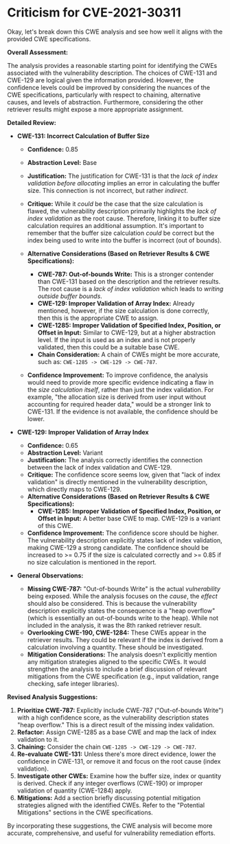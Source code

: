 # Criticism for CVE-2021-30311

Okay, let's break down this CWE analysis and see how well it aligns with the provided CWE specifications.

**Overall Assessment:**

The analysis provides a reasonable starting point for identifying the CWEs associated with the vulnerability description. The choices of CWE-131 and CWE-129 are logical given the information provided. However, the confidence levels could be improved by considering the nuances of the CWE specifications, particularly with respect to chaining, alternative causes, and levels of abstraction. Furthermore, considering the other retriever results might expose a more appropriate assignment.

**Detailed Review:**

*   **CWE-131: Incorrect Calculation of Buffer Size**

    *   **Confidence:** 0.85
    *   **Abstraction Level:** Base
    *   **Justification:** The justification for CWE-131 is that the *lack of index validation before allocating* implies an error in calculating the buffer size. This connection is not incorrect, but rather *indirect*.

    *   **Critique:** While it *could* be the case that the size calculation is flawed, the vulnerability description primarily highlights the *lack of index validation* as the root cause. Therefore, linking it to buffer size calculation requires an additional assumption. It's important to remember that the buffer size calculation *could* be correct but the index being used to write into the buffer is incorrect (out of bounds).

    *   **Alternative Considerations (Based on Retriever Results & CWE Specifications):**

        *   **CWE-787: Out-of-bounds Write:** This is a stronger contender than CWE-131 based on the description and the retriever results. The root cause is a *lack of index validation* which leads to *writing outside buffer bounds*.
        *   **CWE-129: Improper Validation of Array Index:** Already mentioned, however, if the size calculation is done correctly, then this is the appropriate CWE to assign.
        *   **CWE-1285: Improper Validation of Specified Index, Position, or Offset in Input:** Similar to CWE-129, but at a higher abstraction level. If the input is used as an index and is not properly validated, then this could be a suitable base CWE.
        *   **Chain Consideration:** A chain of CWEs might be more accurate, such as: `CWE-1285 -> CWE-129 -> CWE-787`.

    *   **Confidence Improvement:** To improve confidence, the analysis would need to provide more specific evidence indicating a flaw in the *size calculation itself*, rather than just the index validation. For example, "the allocation size is derived from user input without accounting for required header data," would be a stronger link to CWE-131. If the evidence is not available, the confidence should be lower.

*   **CWE-129: Improper Validation of Array Index**

    *   **Confidence:** 0.65
    *   **Abstraction Level:** Variant
    *   **Justification:** The analysis correctly identifies the connection between the lack of index validation and CWE-129.
    *   **Critique:** The confidence score seems low, given that "lack of index validation" is directly mentioned in the vulnerability description, which directly maps to CWE-129.
    *   **Alternative Considerations (Based on Retriever Results & CWE Specifications):**
        *   **CWE-1285: Improper Validation of Specified Index, Position, or Offset in Input:** A better base CWE to map. CWE-129 is a variant of this CWE.
    *   **Confidence Improvement:** The confidence score should be higher. The vulnerability description explicitly states lack of index validation, making CWE-129 a strong candidate. The confidence should be increased to >= 0.75 if the size is calculated correctly and >= 0.85 if no size calculation is mentioned in the report.

*   **General Observations:**
    *   **Missing CWE-787:** "Out-of-bounds Write" is the actual *vulnerability* being exposed. While the analysis focuses on the *cause*, the *effect* should also be considered. This is because the vulnerability description explicitly states the consequence is a "heap overflow" (which is essentially an out-of-bounds write to the heap). While not included in the analysis, it was the 8th ranked retriever result.
    *   **Overlooking CWE-190, CWE-1284:** These CWEs appear in the retriever results. They could be relevant if the index is derived from a calculation involving a quantity. These should be investigated.
    *   **Mitigation Considerations:** The analysis doesn't explicitly mention any mitigation strategies aligned to the specific CWEs. It would strengthen the analysis to include a brief discussion of relevant mitigations from the CWE specification (e.g., input validation, range checking, safe integer libraries).

**Revised Analysis Suggestions:**

1.  **Prioritize CWE-787:** Explicitly include CWE-787 ("Out-of-bounds Write") with a high confidence score, as the vulnerability description states "heap overflow." This is a direct result of the missing index validation.
2.  **Refactor:** Assign CWE-1285 as a base CWE and map the lack of index validation to it.
3.  **Chaining:** Consider the chain `CWE-1285 -> CWE-129 -> CWE-787`.
4.  **Re-evaluate CWE-131:** Unless there's more direct evidence, lower the confidence in CWE-131, or remove it and focus on the root cause (index validation).
5.  **Investigate other CWEs:** Examine how the buffer size, index or quantity is derived. Check if any integer overflows (CWE-190) or improper validation of quantity (CWE-1284) apply.
6.  **Mitigations:**  Add a section briefly discussing potential mitigation strategies aligned with the identified CWEs. Refer to the "Potential Mitigations" sections in the CWE specifications.

By incorporating these suggestions, the CWE analysis will become more accurate, comprehensive, and useful for vulnerability remediation efforts.